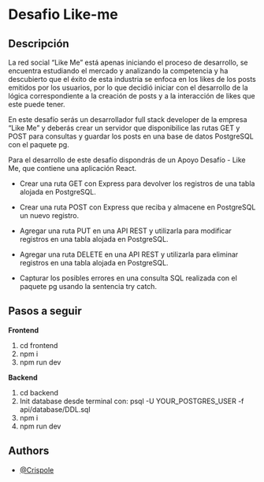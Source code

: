 # Desafio Like-me

## Descripción

La red social “Like Me” está apenas iniciando el proceso de desarrollo, se encuentra estudiando el mercado y analizando la competencia y ha descubierto que el éxito de esta industria se enfoca en los likes de los posts emitidos por los usuarios, por lo que decidió iniciar con el desarrollo de la lógica correspondiente a la creación de posts y a la interacción de likes que este puede tener.

En este desafío serás un desarrollador full stack developer de la empresa “Like Me” y deberás crear un servidor que disponibilice las rutas GET y POST para consultas y guardar los posts en una base de datos PostgreSQL con el paquete pg.

Para el desarrollo de este desafío dispondrás de un Apoyo Desafío - Like Me, que contiene una aplicación React.

- Crear una ruta GET con Express para devolver los registros de una tabla alojada en PostgreSQL.

- Crear una ruta POST con Express que reciba y almacene en PostgreSQL un nuevo registro.

- Agregar una ruta PUT en una API REST y utilizarla para modificar registros en una tabla alojada en PostgreSQL.

- Agregar una ruta DELETE en una API REST y utilizarla para eliminar registros en una tabla alojada en PostgreSQL.

- Capturar los posibles errores en una consulta SQL realizada con el paquete pg usando la sentencia try catch.

## Pasos a seguir

**Frontend**
1. cd frontend
2. npm i
3. npm run dev

**Backend**
1. cd backend
2. Init database desde terminal con: psql -U YOUR_POSTGRES_USER -f api/database/DDL.sql
3. npm i
4. npm run dev

## Authors

- [@Crispole](https://github.com/Crispole)
